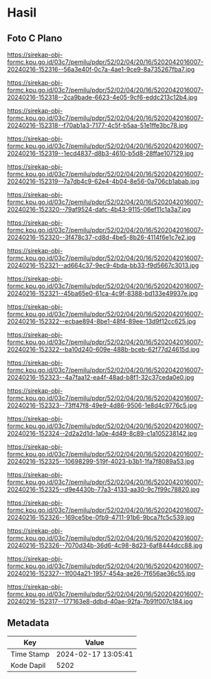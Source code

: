 # Hasil

## Foto C Plano

https://sirekap-obj-formc.kpu.go.id/03c7/pemilu/pdpr/52/02/04/20/16/5202042016007-20240216-152316--56a3e40f-0c7a-4ae1-9ce9-8a735267fba7.jpg

https://sirekap-obj-formc.kpu.go.id/03c7/pemilu/pdpr/52/02/04/20/16/5202042016007-20240216-152318--2ca9bade-6623-4e05-9cf6-eddc213c12b4.jpg

https://sirekap-obj-formc.kpu.go.id/03c7/pemilu/pdpr/52/02/04/20/16/5202042016007-20240216-152318--f70ab1a3-7177-4c5f-b5aa-51e1ffe3bc78.jpg

https://sirekap-obj-formc.kpu.go.id/03c7/pemilu/pdpr/52/02/04/20/16/5202042016007-20240216-152319--1ecd4837-d8b3-4610-b5d8-28ffae107129.jpg

https://sirekap-obj-formc.kpu.go.id/03c7/pemilu/pdpr/52/02/04/20/16/5202042016007-20240216-152319--7a7db4c9-62e4-4b04-8e56-0a706cb1abab.jpg

https://sirekap-obj-formc.kpu.go.id/03c7/pemilu/pdpr/52/02/04/20/16/5202042016007-20240216-152320--79af9524-dafc-4b43-9115-06ef11c1a3a7.jpg

https://sirekap-obj-formc.kpu.go.id/03c7/pemilu/pdpr/52/02/04/20/16/5202042016007-20240216-152320--3f478c37-cd8d-4be5-8b26-4114f6e1c7e2.jpg

https://sirekap-obj-formc.kpu.go.id/03c7/pemilu/pdpr/52/02/04/20/16/5202042016007-20240216-152321--ad664c37-9ec9-4bda-bb33-f9d5667c3013.jpg

https://sirekap-obj-formc.kpu.go.id/03c7/pemilu/pdpr/52/02/04/20/16/5202042016007-20240216-152321--45ba65e0-61ca-4c9f-8388-bd133e49937e.jpg

https://sirekap-obj-formc.kpu.go.id/03c7/pemilu/pdpr/52/02/04/20/16/5202042016007-20240216-152322--ecbae894-8be1-48f4-89ee-13d9f12cc625.jpg

https://sirekap-obj-formc.kpu.go.id/03c7/pemilu/pdpr/52/02/04/20/16/5202042016007-20240216-152322--ba10d240-609e-488b-bceb-62f77d24615d.jpg

https://sirekap-obj-formc.kpu.go.id/03c7/pemilu/pdpr/52/02/04/20/16/5202042016007-20240216-152323--4a7faa12-ea4f-48ad-b8f1-32c37ceda0e0.jpg

https://sirekap-obj-formc.kpu.go.id/03c7/pemilu/pdpr/52/02/04/20/16/5202042016007-20240216-152323--73ff47f8-49e9-4d86-9506-1e8d4c9776c5.jpg

https://sirekap-obj-formc.kpu.go.id/03c7/pemilu/pdpr/52/02/04/20/16/5202042016007-20240216-152324--2d2a2d1d-1a0e-4d49-8c89-c1a105238142.jpg

https://sirekap-obj-formc.kpu.go.id/03c7/pemilu/pdpr/52/02/04/20/16/5202042016007-20240216-152325--10698299-519f-4023-b3b1-1fa7f8089a53.jpg

https://sirekap-obj-formc.kpu.go.id/03c7/pemilu/pdpr/52/02/04/20/16/5202042016007-20240216-152325--d9e4430b-77a3-4133-aa30-9c7f99c78820.jpg

https://sirekap-obj-formc.kpu.go.id/03c7/pemilu/pdpr/52/02/04/20/16/5202042016007-20240216-152326--169ce5be-0fb9-4711-91b6-9bca7fc5c539.jpg

https://sirekap-obj-formc.kpu.go.id/03c7/pemilu/pdpr/52/02/04/20/16/5202042016007-20240216-152326--7070d34b-36d6-4c98-8d23-6af8444dcc88.jpg

https://sirekap-obj-formc.kpu.go.id/03c7/pemilu/pdpr/52/02/04/20/16/5202042016007-20240216-152327--1f004a21-1957-454a-ae26-7f656ae36c55.jpg

https://sirekap-obj-formc.kpu.go.id/03c7/pemilu/pdpr/52/02/04/20/16/5202042016007-20240216-152317--177163e8-ddbd-40ae-92fa-7b91f007c184.jpg


## Metadata

| Key        | Value               |
| ---------- | ------------------- |
| Time Stamp | 2024-02-17 13:05:41 |
| Kode Dapil | 5202                |



